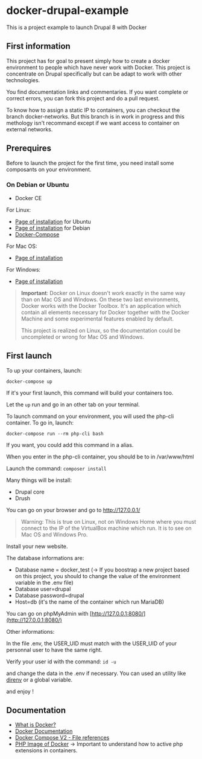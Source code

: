 # docker-drupal-example
This is a project example to launch Drupal 8 with Docker

First information
-----------------

This project has for goal to present simply how to create a docker environment to people which have never work with
Docker. This project is concentrate on Drupal specifically but can be adapt to work with other technologies.

You find documentation links and commentaries. If you want complete or correct errors, you can fork this project and do
a pull request.

To know how to assign a static IP to containers, you can checkout the branch docker-networks. But this branch is in
work in progress and this methology isn't recommand except if we want access to container on external networks.

Prerequires
-----------
Before to launch the project for the first time, you need install some composants on your environment.

### On Debian or Ubuntu

* Docker CE

For Linux:
* [Page of installation](https://docs.docker.com/engine/installation/linux/ubuntu/#install-using-the-repository) for Ubuntu
* [Page of installation](https://docs.docker.com/engine/installation/linux/debian/) for Debian
* [Docker-Compose](https://docs.docker.com/compose/install/)

For Mac OS:
* [Page of installation](https://docs.docker.com/docker-for-mac/install/)
 
For Windows:
* [Page of installation](https://docs.docker.com/docker-for-windows/install/#download-docker-for-windows)

> **Important**: Docker on Linux doesn't work exactly in the same way than on Mac OS and Windows. On these two last
> environments, Docker works with the Docker Toolbox. It's an application which contain all elements necessary for Docker
> together with the Docker Machine and some experimental features enabled by default.
>
> This project is realized on Linux, so the documentation could be uncompleted or wrong for Mac OS and Windows.

First launch
------------

To up your containers, launch:

```docker-compose up```

If it's your first launch, this command will build your containers too.

Let the `up` run and go in an other tab on your terminal.

To launch command on your environment, you will used the php-cli container. To go in, launch:

`docker-compose run --rm php-cli bash`

If you want, you could add this command in a alias.

When you enter in the php-cli container, you should be to in /var/www/html

Launch the command:
`composer install`

Many things will be install:

* Drupal core
* Drush

You can go on your browser and go to http://127.0.0.1/

> Warning: This is true on Linux, not on Windows Home where you must connect to the IP of the VirtualBox machine which run. It is to see on Mac OS and Windows Pro.

Install your new website.

The database informations are:

* Database name = docker_test (-> If you boostrap a new project based on this project, you should to change the value of the environment variable in the .env file)
* Database user=drupal
* Database password=drupal
* Host=db (it's the name of the container which run MariaDB)

You can go on phpMyAdmin with [http://127.0.0.1:8080/](http://127.0.0.1:8080/)

Other informations:

In the file .env, the USER_UID must match with the USER_UID of your personnal user to have the same right.

Verify your user id with the command:
`id -u`

and change the data in the .env if necessary. You can used an utility like [direnv](https://direnv.net/) or a global variable.

and enjoy !

Documentation
-------------

* [What is Docker?](https://www.docker.com/what-docker)
* [Docker Documentation](https://docs.docker.com/)
* [Docker Compose V2 - File references](https://docs.docker.com/compose/compose-file/compose-file-v2/)
* [PHP Image of Docker](https://hub.docker.com/_/php/) -> Important to understand how to active php extensions in containers.